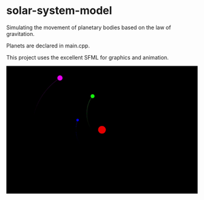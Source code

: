 # solar-system-model

Simulating the movement of planetary bodies based on the law of gravitation.

Planets are declared in main.cpp.

This project uses the excellent SFML for graphics and animation.

![demo gif](./demo.gif)

